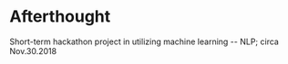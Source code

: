 # Afterthought
Short-term hackathon project in utilizing machine learning -- NLP; circa Nov.30.2018
